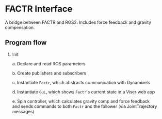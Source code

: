 # FACTR Interface

A bridge between FACTR and ROS2. Includes force feedback and gravity compensation.

## Program flow

1. Init

    a. Declare and read ROS parameters

    b. Create publishers and subscribers

    c. Instantiate `Factr`, which abstracts communication with Dynamixels

    d. Instantiate `Gui`, which shows `Factr`'s current state in a Viser web app

    e. Spin controller, which calculates gravity comp and force feedback and sends commands to both `Factr` and the follower (via JointTrajectory messages)